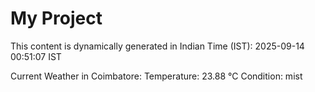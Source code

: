 # My Project

This content is dynamically generated in Indian Time (IST): 2025-09-14 00:51:07 IST


Current Weather in Coimbatore:
Temperature: 23.88 °C
Condition: mist
